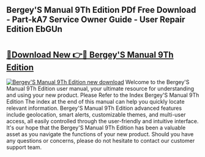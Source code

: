 ## Bergey'S Manual 9Th Edition PDf Free Download - Part-kA7 Service Owner Guide - User Repair Edition EbGUn

# <h2><a href="http://cf24503.oget.top/?id=Bergey%27S+Manual+9Th+Edition">🔗Download New 👉🔴 Bergey'S Manual 9Th Edition</a></h2>

[![Bergey'S Manual 9Th Edition new download](https://i.imgur.com/5g1atiW.png)](http://cf24503.oget.top/?id=Bergey%27S+Manual+9Th+Edition)
Welcome to the Bergey'S Manual 9Th Edition user manual, your ultimate resource for understanding and using your new product. Please Refer to the Index Bergey'S Manual 9Th Edition The index at the end of this manual can help you quickly locate relevant information. Bergey'S Manual 9Th Edition advanced features include geolocation, smart alerts, customizable themes, and multi-user access, all easily controlled through the user-friendly and intuitive interface. It's our hope that the Bergey'S Manual 9Th Edition has been a valuable asset as you navigate the functions of your new product. Should you have any questions or concerns, please do not hesitate to contact our customer support team.

